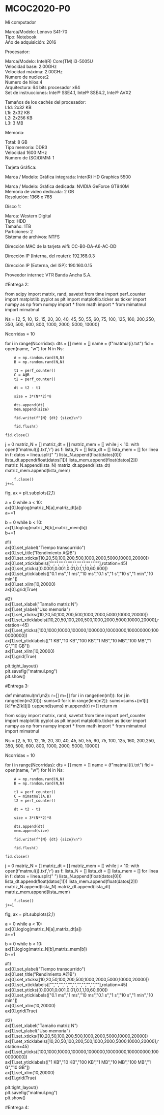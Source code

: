 # MCOC2020-P0
Mi computador  

Marca/Modelo: Lenovo S41-70  
Tipo: Notebook  
Año de adquisición: 2016    

Procesador:  

Marca/Modelo: Intel(R) Core(TM) i3-5005U  
Velocidad base: 2.00GHz  
Velocidad máxima: 2.00GHz  
Numero de nucleos:2  
Numero de hilos:4  
Arquitectura: 64 bits procesador x64  
Set de instrucciones: Intel® SSE4.1, Intel® SSE4.2, Intel® AVX2  

Tamaños de los cachés del procesador:  
L1d: 2x32 KB  
L1i: 2x32 KB  
L2: 2x256 KB  
L3: 3 MB  

Memoria:  

Total: 8 GB  
Tipo memoria: DDR3  
Velocidad 1600 MHz  
Numero de (SO)DIMM: 1  

Tarjeta Gráfica:  

Marca / Modelo: Gráfica integrada: Inter(R) HD Graphics 5500  

Marca / Modelo: Gráfica dedicada: NVIDIA GeForce GT940M  
                Memoria de video dedicada: 2 GB  
Resolución: 1366 x 768  

Disco 1:  

Marca: Western Digital  
Tipo: HDD  
Tamaño: 1TB  
Particiones: 2  
Sistema de archivos: NTFS  



Dirección MAC de la tarjeta wifi: CC-B0-DA-A6-AC-DD  

Dirección IP (Interna, del router): 192.168.0.3  

Dirección IP (Externa, del ISP): 190.160.0.15  

Proveedor internet: VTR Banda Ancha S.A.  


#Entrega 2:

from scipy import matrix, rand, savetxt
from time import perf_counter
import matplotlib.pyplot as plt
import matplotlib.ticker as ticker
import numpy as np
from numpy import *
from math import *
from mimatmul import mimatmul


Ns = [2, 5, 10, 12, 15, 20, 30, 40, 45, 50, 55, 60, 75, 100, 125, 160, 200,250, 350, 500, 600, 800, 1000, 2000, 5000, 10000]

Ncorridas = 10


for i in range(Ncorridas):
    dts = []
    mem = []
    name = (f"matmul{i}.txt")
    fid = open(name, "w")
    for N in Ns:
        
        A = np.random.rand(N,N)
        B = np.random.rand(N,N)
        
        t1 = perf_counter()
        C = A@B
        t2 = perf_counter()
        
        dt = t2 - t1
        
        size = 3*(N**2)*8
        
        dts.append(dt)
        mem.append(size)
        
        fid.write(f"{N} {dt} {size}\n")
        
        fid.flush()
        
    fid.close()
     

j = 0
matriz_N = []
matriz_dt = []
matriz_mem = []
while j < 10:
    with open(f'matmul{j}.txt','r') as f:
        lista_N = []
        lista_dt = []
        lista_mem = []
        for linea in f:
            datos = linea.split(" ")
            lista_N.append(float(datos[0]))
            lista_dt.append(float(datos[1]))
            lista_mem.append(float(datos[2]))
        matriz_N.append(lista_N)
        matriz_dt.append(lista_dt)
        matriz_mem.append(lista_mem)
        
        f.close()
    j+=1
    
fig, ax = plt.subplots(2,1)  
    
a = 0
while a < 10:   
        ax[0].loglog(matriz_N[a],matriz_dt[a])  
        a+=1  

b = 0
while b < 10:   
        ax[1].loglog(matriz_N[b],matriz_mem[b])  
        b+=1  
      
      
        
#1)    
ax[0].set_ylabel("Tiempo transcurrido")  
ax[0].set_title("Rendimiento A@B")  
ax[0].set_xticks([10,20,50,100,200,500,1000,2000,5000,10000,20000])  
ax[0].set_xticklabels(["","","","","","","","","","",""],rotation=45)  
ax[0].set_yticks([0.0001,0.001,0.01,0.1,1,10,60,600])  
ax[0].set_yticklabels(["0.1 ms","1 ms","10 ms","0.1 s","1 s","10 s","1 min","10 min"])  
ax[0].set_xlim(10,20000)  
ax[0].grid(True)  
  
#2)  
ax[1].set_xlabel("Tamaño matriz N")  
ax[1].set_ylabel("Uso memoria")  
ax[1].set_xticks([10,20,50,100,200,500,1000,2000,5000,10000,20000])  
ax[1].set_xticklabels([10,20,50,100,200,500,1000,2000,5000,10000,20000],rotation=45)  
ax[1].set_yticks([100,1000,10000,100000,1000000,10000000,100000000,1000000000])  
ax[1].set_yticklabels(["1 KB","10 KB","100 KB","1 MB","10 MB","100 MB","1 G","10 GB"])  
ax[1].set_xlim(10,20000)  
ax[1].grid(True)  
  
plt.tight_layout()  
plt.savefig("matmul.png")  
plt.show() 


#Entrega 3: 

def mimatmul(m1,m2):
    r=[]
    m=[]
    for i in range(len(m1)):
        for j in range(len(m2[0])):
            sums=0
            for k in range(len(m2)):
                sums=sums+(m1[i][k]*m2[k][j])
            r.append(sums)
        m.append(r)
        r=[]
    return m

from scipy import matrix, rand, savetxt
from time import perf_counter
import matplotlib.pyplot as plt
import matplotlib.ticker as ticker
import numpy as np
from numpy import *
from math import *
from mimatmul import mimatmul


Ns = [2, 5, 10, 12, 15, 20, 30, 40, 45, 50, 55, 60, 75, 100, 125, 160, 200,250, 350, 500, 600, 800, 1000, 2000, 5000, 10000]

Ncorridas = 10


for i in range(Ncorridas):
    dts = []
    mem = []
    name = (f"matmul{i}.txt")
    fid = open(name, "w")
    for N in Ns:
        
        A = np.random.rand(N,N)
        B = np.random.rand(N,N)
        
        t1 = perf_counter()
        C = mimatmul(A,B)
        t2 = perf_counter()
        
        dt = t2 - t1
        
        size = 3*(N**2)*8
        
        dts.append(dt)
        mem.append(size)
        
        fid.write(f"{N} {dt} {size}\n")
        
        fid.flush()
        
    fid.close()
     

j = 0
matriz_N = []
matriz_dt = []
matriz_mem = []
while j < 10:
    with open(f'matmul{j}.txt','r') as f:
        lista_N = []
        lista_dt = []
        lista_mem = []
        for linea in f:
            datos = linea.split(" ")
            lista_N.append(float(datos[0]))
            lista_dt.append(float(datos[1]))
            lista_mem.append(float(datos[2]))
        matriz_N.append(lista_N)
        matriz_dt.append(lista_dt)
        matriz_mem.append(lista_mem)
        
        f.close()
    j+=1
    
fig, ax = plt.subplots(2,1)  
    
a = 0
while a < 10:   
        ax[0].loglog(matriz_N[a],matriz_dt[a])  
        a+=1  

b = 0
while b < 10:   
        ax[1].loglog(matriz_N[b],matriz_mem[b])  
        b+=1  
      
      
        
#1)    
ax[0].set_ylabel("Tiempo transcurrido")  
ax[0].set_title("Rendimiento A@B")  
ax[0].set_xticks([10,20,50,100,200,500,1000,2000,5000,10000,20000])  
ax[0].set_xticklabels(["","","","","","","","","","",""],rotation=45)  
ax[0].set_yticks([0.0001,0.001,0.01,0.1,1,10,60,600])  
ax[0].set_yticklabels(["0.1 ms","1 ms","10 ms","0.1 s","1 s","10 s","1 min","10 min"])  
ax[0].set_xlim(10,20000)  
ax[0].grid(True)  
  
#2)  
ax[1].set_xlabel("Tamaño matriz N")  
ax[1].set_ylabel("Uso memoria")  
ax[1].set_xticks([10,20,50,100,200,500,1000,2000,5000,10000,20000])  
ax[1].set_xticklabels([10,20,50,100,200,500,1000,2000,5000,10000,20000],rotation=45)  
ax[1].set_yticks([100,1000,10000,100000,1000000,10000000,100000000,1000000000])  
ax[1].set_yticklabels(["1 KB","10 KB","100 KB","1 MB","10 MB","100 MB","1 G","10 GB"])  
ax[1].set_xlim(10,20000)  
ax[1].grid(True)  
  
plt.tight_layout()  
plt.savefig("matmul.png")  
plt.show() 


#Entrega 4:  
